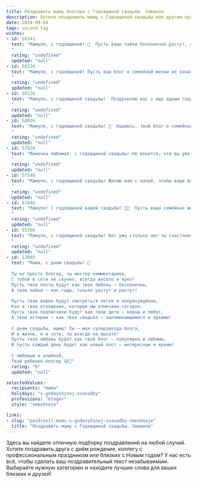 ```yaml
---
title: Поздравить маму блогера с Годовщиной свадьбы. Смешное
description: Хотите поздравить маму с Годовщиной свадьбы или другим праздником? Наш ИИ создаст незабываемое поздравление, а вы обязательно выделитесь среди других.  
date: 2024-09-04
tags: second tag
wishes:
- id: 58343
  text: "Мамуля, с годовщиной! 🎉  Пусть ваши лайки бесконечно растут, а комментарии к вашей семейной жизни – только самые добрые и позитивные! 😜
  "
  rating: "undefined"
  updated: "null"
- id: 58226
  text: "Мамуля, с годовщиной! Пусть ваш блог о семейной жизни не зачахнет от рутины, а только набирает обороты!  🎉 Желаю вам, чтобы ваши подписчики завидовали вашей любви, а вы сами, как и прежде,  каждый день  постили  счастливые фоточки  в ленту!  ❤️
  "
  rating: "undefined"
  updated: "null"
- id: 58126
  text: "Мамуля, с годовщиной свадьбы!  Поздравляю вас с еще одним годом совместной жизни, где вы, как два опытных блогера, постигаете тонкости семейной жизни, создавая контент, который вызывает у всех зависть! 😉🎉
  "
  rating: "undefined"
  updated: "null"
- id: 58026
  text: "Мамуля, с годовщиной свадьбы! 🎉  Надеюсь, твой блог о семейной жизни не заскучал от переизбытка романтики и уже готов к новой порции лайков от счастливых подписчиков! 😘  Ведь твоя жизнь - это самый классный контент! 😜
  "
  rating: "undefined"
  updated: "null"
- id: 57926
  text: "Мамочка любимая, с годовщиной свадьбы! Не верится, что вы уже столько лет вместе, все еще высмеиваете папу за его странные шутки и терпеливо слушаете его рассказы о рыбалке. Желаю, чтобы ваша семейная жизнь была такой же яркой и насыщенной, как ваши блоги, полные креатива и юмора! 🎉
  "
  rating: "undefined"
  updated: "null"
- id: 57546
  text: "Мамуля, с годовщиной свадьбы! Желаю вам с папой, чтобы ваши блоги про семейную жизнь были наполнены только позитивными лайками и комментариями, а хейтеры обходили ваш уютный дом стороной! 😉
  "
  rating: "undefined"
  updated: "null"
- id: 57446
  text: "Мамуля! С годовщиной вашей свадьбы! 🎉🎊  Пусть ваша семейная жизнь будет такой же яркой и динамичной, как ваши блоги. 😉 А главное — не забывайте про \"лайки\" от друг друга, даже если настроение \"дизлайк\"! 😂❤️
  "
  rating: "undefined"
  updated: "null"
- id: 55266
  text: "Мамуля, с годовщиной свадьбы! Вот уже столько лет ты счастливо живешь в браке и ведешь блог о семейной жизни – настоящий эксперт по отношениям! 😂  Пусть ваш семейный канал продолжит радовать подписчиков искрометным юмором и вдохновлять на новые подвиги! 🥂🎉
  "
  rating: "undefined"
  updated: "null"
- id: 12005
  text: "Мама, с днем свадьбы! 🎉
  
  Ты не просто блогер, ты мастер комментариев,
  С тобой в сети не скучно, всегда весело и ярко!
  Пусть твои посты будут как твоя любовь – бесконечны,
  А твои лайки – как годы, только растут и растут!
  
  Пусть твои видео будут смотреться легко и непринуждённо,
  Как и твои отношения, которые мы отмечаем сегодня.
  Пусть твои подписчики будут как твои дети – верны и любят,
  А твои истории – как твоя свадьба – запоминающимися и яркими!
  
  С днем свадьбы, мама! Ты – моя суперзвезда блога,
  И в жизни, и в сети, ты всегда на высоте!
  Пусть твоя любовь будет как твой блог – популярна и любима,
  И пусть каждый день будет как новый пост – интересным и ярким!
  
  С любовью и улыбкой,
  Твой ребенок-блогер 😄💖"
  rating: "0"
  updated: "null"

selectedValues:
  recipients: "mamu"
  holidays: "s-godovshinoj-svavadby"
  professions: "bloger"
  style: "smeshnoje"

links:
- slug: "pozdravit-mamu-s-godovshinoj-svavadby-smeshnoje"
  title: "Поздравить маму с Годовщиной свадьбы. Смешное"
---
```


Здесь вы найдете отличную подборку поздравлений на любой случай. 
Хотите поздравить друга с днём рождения, коллегу с профессиональным праздником или близких с Новым годом? У нас есть всё, чтобы сделать ваш поздравительный текст незабываемым. Выбирайте нужную категорию и находите лучшие слова для ваших близких и друзей!
